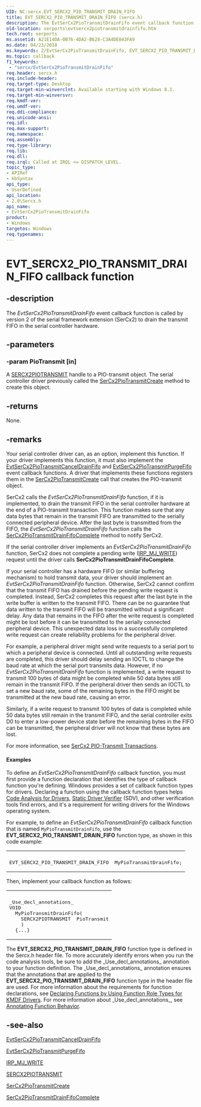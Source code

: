 ```yaml
---
UID: NC:sercx.EVT_SERCX2_PIO_TRANSMIT_DRAIN_FIFO
title: EVT_SERCX2_PIO_TRANSMIT_DRAIN_FIFO (sercx.h)
description: The EvtSerCx2PioTransmitDrainFifo event callback function is called by version 2 of the serial framework extension (SerCx2) to drain the transmit FIFO in the serial controller hardware.
old-location: serports\evtsercx2piotransmitdrainfifo.htm
tech.root: serports
ms.assetid: A21E14DA-0B76-4DA2-B628-C3A4DE843FA9
ms.date: 04/23/2018
ms.keywords: 2/EvtSerCx2PioTransmitDrainFifo, EVT_SERCX2_PIO_TRANSMIT_DRAIN_FIFO, EVT_SERCX2_PIO_TRANSMIT_DRAIN_FIFO callback, EvtSerCx2PioTransmitDrainFifo, EvtSerCx2PioTransmitDrainFifo callback function [Serial Ports], serports.evtsercx2piotransmitdrainfifo
ms.topic: callback
f1_keywords:
 - "sercx/EvtSerCx2PioTransmitDrainFifo"
req.header: sercx.h
req.include-header: 
req.target-type: Desktop
req.target-min-winverclnt: Available starting with Windows 8.1.
req.target-min-winversvr: 
req.kmdf-ver: 
req.umdf-ver: 
req.ddi-compliance: 
req.unicode-ansi: 
req.idl: 
req.max-support: 
req.namespace: 
req.assembly: 
req.type-library: 
req.lib: 
req.dll: 
req.irql: Called at IRQL <= DISPATCH_LEVEL.
topic_type:
- APIRef
- kbSyntax
api_type:
- UserDefined
api_location:
- 2.0\Sercx.h
api_name:
- EvtSerCx2PioTransmitDrainFifo
product:
- Windows
targetos: Windows
req.typenames: 
---
```


# EVT_SERCX2_PIO_TRANSMIT_DRAIN_FIFO callback function


## -description


The <i>EvtSerCx2PioTransmitDrainFifo</i> event callback function is called by version 2 of the serial framework extension (SerCx2) to drain the transmit FIFO in the serial controller hardware.


## -parameters




### -param PioTransmit [in]

A <a href="https://docs.microsoft.com/windows-hardware/drivers/serports/sercx2-object-handles">SERCX2PIOTRANSMIT</a> handle to a PIO-transmit object. The serial controller driver previously called the <a href="https://docs.microsoft.com/windows-hardware/drivers/ddi/sercx/nf-sercx-sercx2piotransmitcreate">SerCx2PioTransmitCreate</a> method to create this object.


## -returns



None.




## -remarks



Your serial controller driver can, as an option, implement this function. If your driver implements this function, it must also implement the <a href="https://docs.microsoft.com/windows-hardware/drivers/ddi/sercx/nc-sercx-evt_sercx2_pio_transmit_cancel_drain_fifo">EvtSerCx2PioTransmitCancelDrainFifo</a> and <a href="https://docs.microsoft.com/windows-hardware/drivers/ddi/sercx/nc-sercx-evt_sercx2_pio_transmit_purge_fifo">EvtSerCx2PioTransmitPurgeFifo</a> event callback functions. A driver that implements these functions registers them in the <a href="https://docs.microsoft.com/windows-hardware/drivers/ddi/sercx/nf-sercx-sercx2piotransmitcreate">SerCx2PioTransmitCreate</a> call that creates the PIO-transmit object.

SerCx2 calls the <i>EvtSerCx2PioTransmitDrainFifo</i> function, if it is implemented, to drain the transmit FIFO in the serial controller hardware at the end of a PIO-transmit transaction. This function makes sure that any data bytes that remain in the transmit FIFO are transmitted to the serially connected peripheral device. After the last byte is transmitted from the FIFO, the <i>EvtSerCx2PioTransmitDrainFifo</i> function calls the <a href="https://docs.microsoft.com/windows-hardware/drivers/ddi/sercx/nf-sercx-sercx2piotransmitdrainfifocomplete">SerCx2PioTransmitDrainFifoComplete</a> method to notify SerCx2.

If the serial controller driver implements an <i>EvtSerCx2PioTransmitDrainFifo</i> function, SerCx2 does not complete a pending write (<a href="https://docs.microsoft.com/windows-hardware/drivers/kernel/irp-mj-write">IRP_MJ_WRITE</a>) request until the driver calls <b>SerCx2PioTransmitDrainFifoComplete</b>.

If your serial controller has a hardware FIFO (or similar buffering mechanism) to hold transmit data, your driver should implement an <i>EvtSerCx2PioTransmitDrainFifo</i> function. Otherwise, SerCx2 cannot confirm that the transmit FIFO has drained before the pending write request is completed. Instead, SerCx2 completes this request after the last byte in the write buffer is written to the transmit FIFO. There can be no guarantee that data written to the transmit FIFO will be transmitted without a significant delay. Any data that remains in the FIFO after the write request is completed might be lost before it can be transmitted to the serially connected peripheral device. This unexpected data loss in a successfully completed write request can create reliability problems for the peripheral driver.

For example, a peripheral driver might send write requests to a serial port to which a peripheral device is connected. Until all outstanding write requests are completed, this driver should delay sending an IOCTL to change the baud rate at which the serial port transmits data. However, if no <i>EvtSerCx2PioTransmitDrainFifo</i> function is implemented, a write request to transmit 100 bytes of data might be completed while 50 data bytes still remain in the transmit FIFO. If the peripheral driver then sends an IOCTL to set a new baud rate, some of the remaining bytes in the FIFO might be transmitted at the new baud rate, causing an error.

Similarly, if a write request to transmit 100 bytes of data is completed while 50 data bytes still remain in the transmit FIFO, and the serial controller exits D0 to enter a low-power device state before the remaining bytes in the FIFO can be transmitted, the peripheral driver will not know that these bytes are lost.

For more information, see <a href="https://docs.microsoft.com/previous-versions/dn265336(v=vs.85)">SerCx2 PIO-Transmit Transactions</a>.


#### Examples

To define an <i>EvtSerCx2PioTransmitDrainFifo</i> callback function, you must first provide a function declaration that identifies the type of callback function you're defining. Windows provides a set of callback function types for drivers. Declaring a function using the callback function types helps <a href="https://docs.microsoft.com/windows-hardware/drivers/devtest/code-analysis-for-drivers">Code Analysis for Drivers</a>, <a href="https://docs.microsoft.com/windows-hardware/drivers/devtest/static-driver-verifier">Static Driver Verifier</a> (SDV), and other verification tools find errors, and it's a requirement for writing drivers for the Windows operating system.

For example, to define an <i>EvtSerCx2PioTransmitDrainFifo</i> callback function that is named <code>MyPioTransmitDrainFifo</code>, use the <b>EVT_SERCX2_PIO_TRANSMIT_DRAIN_FIFO</b> function type, as shown in this code example:

<div class="code"><span codelanguage="cpp"><table>
<tr>
<th></th>
</tr>
<tr>
<td>
<pre>EVT_SERCX2_PIO_TRANSMIT_DRAIN_FIFO  MyPioTransmitDrainFifo;</pre>
</td>
</tr>
</table></span></div>
Then, implement your callback function as follows:

<div class="code"><span codelanguage="cpp"><table>
<tr>
<th></th>
</tr>
<tr>
<td>
<pre>_Use_decl_annotations_
VOID
  MyPioTransmitDrainFifo(
    SERCX2PIOTRANSMIT  PioTransmit
    )
  {...}</pre>
</td>
</tr>
</table></span></div>
The <b>EVT_SERCX2_PIO_TRANSMIT_DRAIN_FIFO</b> function type is defined in the Sercx.h header file. To more accurately identify errors when you run the code analysis tools, be sure to add the _Use_decl_annotations_ annotation to your function definition. The _Use_decl_annotations_ annotation ensures that the annotations that are applied to the <b>EVT_SERCX2_PIO_TRANSMIT_DRAIN_FIFO</b> function type in the header file are used. For more information about the requirements for function declarations, see <a href="https://docs.microsoft.com/windows-hardware/drivers/devtest/declaring-functions-by-using-function-role-types-for-kmdf-drivers">Declaring Functions by Using Function Role Types for KMDF Drivers</a>. For more information about _Use_decl_annotations_, see <a href="https://go.microsoft.com/fwlink/p/?LinkId=286697">Annotating Function Behavior</a>.

<div class="code"></div>



## -see-also




<a href="https://docs.microsoft.com/windows-hardware/drivers/ddi/sercx/nc-sercx-evt_sercx2_pio_transmit_cancel_drain_fifo">EvtSerCx2PioTransmitCancelDrainFifo</a>



<a href="https://docs.microsoft.com/windows-hardware/drivers/ddi/sercx/nc-sercx-evt_sercx2_pio_transmit_purge_fifo">EvtSerCx2PioTransmitPurgeFifo</a>



<a href="https://docs.microsoft.com/windows-hardware/drivers/kernel/irp-mj-write">IRP_MJ_WRITE</a>



<a href="https://docs.microsoft.com/windows-hardware/drivers/serports/sercx2-object-handles">SERCX2PIOTRANSMIT</a>



<a href="https://docs.microsoft.com/windows-hardware/drivers/ddi/sercx/nf-sercx-sercx2piotransmitcreate">SerCx2PioTransmitCreate</a>



<a href="https://docs.microsoft.com/windows-hardware/drivers/ddi/sercx/nf-sercx-sercx2piotransmitdrainfifocomplete">SerCx2PioTransmitDrainFifoComplete</a>
 

 

